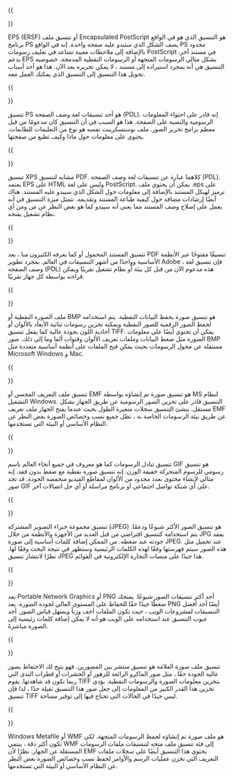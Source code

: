 ﻿---
translation: true
deploy: false
---


{{<section EPS>}}

EPS (ERSF) أو تنسيق ملف Encapsulated PostScript هو التنسيق الذي هو في الواقع برنامج PS يصف الشكل الذي ستبدو عليه صفحة واحدة. إنه في الواقع PS محدود بالإضافة إلى ملاحظات معينة تساعد في تغليف رسومات PostScript في مستند آخر. يدعم EPS بشكل مثالي الرسومات المتجهة أو الرسومات النقطية المدمجة. خصوصية التنسيق هي أنه بمجرد استيراده إلى مستند ، لا يمكن تحريره بعد الآن. هذا هو أحد أسباب تحويل هذا التنسيق إلى التنسيق الذي يمكنك العمل معه.

{{<section PS>}}

تنسيق PS هو أحد تنسيقات لغة وصف الصفحة (PDL). إنه قادر على احتواء المعلومات الرسومية والنصية على الصفحة. هذا هو السبب في أن التنسيق كان مدعومًا من قبل معظم برامج تحرير الصور. ملف بوستسكريبت نفسه هو نوع من التعليمات للطابعات. يحتوي على معلومات حول ماذا وكيف تطبع من صفحتها.

{{<section XPS>}}

تنسيق XPS مشابه لتنسيق PDF. كلاهما عبارة عن تنسيقات لغة وصف الصفحة (PDL). يعتمد EPS على HTML وليس على لغة PostScript. يمكن أن يحتوي ملف .eps على ترميز لهيكل المستند بالإضافة إلى معلومات حول الشكل الذي سيبدو عليه المستند. هناك أيضًا إرشادات مضافة حول كيفية طباعة المستند وتقديمه. تتمثل ميزة التنسيق في أنه يعمل على إصلاح وصف المستند مما يعني أنه سيبدو كما هو بغض النظر عن من ومن أي نظام تشغيل يفتحه.

{{<section PDF>}}

تنسيق المستند المحمول أو كما يعرفه الكثيرون منا ، يعد PDF تنسيقًا مفتوحًا عبر الأنظمة الأساسية وواحدًا من أشهر التنسيقات في العالم. بمجرد تطوير Adobe ، فإن تنسيق لغة وصف الصفحة (PDL) هذه مدعوم الآن من قبل كل بيئة أو نظام تشغيل تقريبًا ويمكن قراءته بواسطة كل جهاز تقريبًا.

{{<section BMP>}}

ملف الصورة النقطية أو BMP هو تنسيق صورة يحفظ البيانات النقطية. يتم استخدامه لحفظ الصور الرقمية للصور النقطية ويمكنه تخزين رسومات ثنائية الأبعاد بالألوان أو أحادية اللون بجودة عالية كما يفعل تنسيق TIFF. يمكن أن تحتوي أيضًا على معلومات الصورة مثل ضغط البيانات وملفات تعريف الألوان وقنوات ألفا وما إلى ذلك. صور BMP مستقلة عن محول الرسومات بحيث يمكن فتح الملفات على أنظمة أساسية متعددة مثل Microsoft Windows و Mac.

{{<section EMF>}}

تنسيق ملف التعريف المحسن أو EMF هو تنسيق صورة تم إنشاؤه بواسطة MS لنظام التشغيل Windows. التنسيق قادر على تخزين الصور الرسومية عن طريق الجهاز بشكل مستقل. ينشئ التنسيق سجلات متغيرة الطول بحيث عندما يفتح الجهاز ملف تعريف EMF عن طريق بيئة الرسومات الخاصة به ، تظل جميع نسب وخصائص الصورة بغض النظر عن النظام الأساسي أو البيئة التي تستخدمها.

{{<section GIF>}}

تنسيق تبادل الرسومات كما هو معروف في جميع أنحاء العالم باسم GIF هو تنسيق رسومي للرسوم المتحركة خفيفة الوزن. إنه تنسيق صورة نقطية مع ضغط بدون فقد. إنه مثالي لإنشاء محتوى بعدد محدود من الألوان لمقاطع الفيديو منخفضة الجودة. قد تجد صور GIF على أي شبكة تواصل اجتماعي أو برنامج مراسلة أو أي حل اتصالات آخر.

{{<section JPEG>}}

تنسيق مجموعة خبراء التصوير المشتركة (JPEG) هو تنسيق الصور الأكثر شيوعًا ودعمًا. يتم استخدامه كتنسيق افتراضي من قبل العديد من الأجهزة والأنظمة من خلال JPG يفقد جودته عند ضغطه. من الممكن إضافة كلمات أساسية إلى صورة JPEG. عند تحميل مثل هذه الصور سيتم فهرستها وفقًا لهذه الكلمات الرئيسية وستظهر في نتيجة البحث وفقًا لها. نظرًا لانتشار تنسيق JPEG هذا جيدًا على منصات التجارة الإلكترونية في القوائم.

{{<section PNG>}}

تعد Portable Network Graphics أو PNG أحد أكثر تنسيقات الصور شيوعًا. يمنحك ضغطًا جيدًا حقًا للحفاظ على المستوى العالي لجودة الصورة. يعد PNG أيضًا أحد أفضل التنسيقات لمشروعات الويب ، حيث تكون الملفات أخف وزناً ويسهل قياس الصور. أحد عيوب التنسيق عند استخدامه على الويب هو أنه لا يمكن إضافة كلمات رئيسية إلى الصورة مباشرةً.

{{<section TIFF>}}

تنسيق ملف صورة العلامة هو تنسيق منتشر بين المصورين. فهو يتيح لك الاحتفاظ بصور عالية الجودة حقًا ، مثل صور الماكرو الرائعة للزهور أو الحشرات أو قطرات الندى التي ربما تكون قد شاهدتها. يقوم TIFF بتخزين معلومات الصورة والرسومات النقطية. يؤدي تخزين هذا القدر الكبير من المعلومات إلى جعل صور هذا التنسيق ثقيلة جدًا ، لذا فإن تنسيق TIFF ليس جيدًا في الحالات التي تحتاج فيها إلى توفير مساحة.

{{<section WMF>}}

Windows Metafile أو WMF هو ملف صورة تم إنشاؤه لحفظ الرسومات المتجهة. لكي تكون أكثر دقة ، ينتمي WMF إلى فئة تنسيق ملف متجه لتنسيقات ملفات الرسومات المستقلة عن الجهاز. نظرًا لأن EMF يحتوي هذا التنسيق أيضًا على سجلات ملفات التعريف التي تخزن عمليات الرسم والأوامر لحفظ نسب وخصائص الصورة بغض النظر عن النظام الأساسي أو البيئة التي تستخدمها.